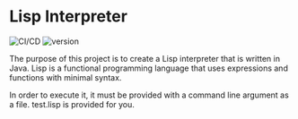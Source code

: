 # Lisp Interpreter

![CI/CD](https://github.com/andersonevitt/lisp/actions/workflows/maven.yml/badge.svg)
![version](https://img.shields.io/github/license/andersonevitt/lisp)

The purpose of this project is to create a Lisp interpreter that is written in Java.
Lisp is a functional programming language that uses expressions and functions with minimal syntax.

In order to execute it, it must be provided with a command line argument as a file. test.lisp is provided for you.